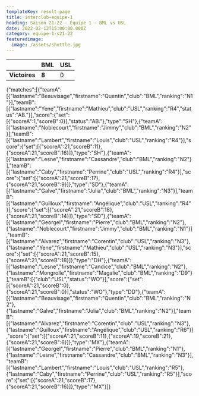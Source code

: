 ```yaml
---
templateKey: result-page
title: interclub-equipe-1
heading: Saison 21-22 - Équipe 1 - BML vs USL
date: 2022-02-12T15:00:00.000Z
category: equipe-1-s21-22
featuredimage:
  image: /assets/shuttle.jpg
---
```

|               | BML   | USL |
| ------------- | ----- | --- |
| **Victoires** | **8** | 0   |

<scoreboard>{"matches":[{"teamA":[{"lastname":"Beauvisage","firstname":"Quentin","club":"BML","ranking":"N1"}],"teamB":[{"lastname":"Yene","firstname":"Mathieu","club":"USL","ranking":"R4","status":"AB."}],"score":{"set":[{"scoreA":1,"scoreB":0}],"status":"AB."},"type":"SH"},{"teamA":[{"lastname":"Noblecourt","firstname":"Jimmy","club":"BML","ranking":"N2"}],"teamB":[{"lastname":"Lambert","firstname":"Louis","club":"USL","ranking":"R4"}],"score":{"set":[{"scoreA":21,"scoreB":11},{"scoreA":21,"scoreB":16}]},"type":"SH"},{"teamA":[{"lastname":"Lesne","firstname":"Cassandre","club":"BML","ranking":"N2"}],"teamB":[{"lastname":"Caby","firstname":"Perrine","club":"USL","ranking":"R4"}],"score":{"set":[{"scoreA":21,"scoreB":17},{"scoreA":21,"scoreB":9}]},"type":"SD"},{"teamA":[{"lastname":"Galve","firstname":"Julia","club":"BML","ranking":"N3"}],"teamB":[{"lastname":"Guilloux","firstname":"Angélique","club":"USL","ranking":"R4"}],"score":{"set":[{"scoreA":21,"scoreB":18},{"scoreA":21,"scoreB":14}]},"type":"SD"},{"teamA":[{"lastname":"Georgel","firstname":"Pierre","club":"BML","ranking":"N2"},{"lastname":"Noblecourt","firstname":"Jimmy","club":"BML","ranking":"N1"}],"teamB":[{"lastname":"Alvarez","firstname":"Corentin","club":"USL","ranking":"N3"},{"lastname":"Yene","firstname":"Mathieu","club":"USL","ranking":"N3"}],"score":{"set":[{"scoreA":21,"scoreB":15},{"scoreA":21,"scoreB":18}]},"type":"DH"},{"teamA":[{"lastname":"Lesne","firstname":"Candice","club":"BML","ranking":"N2"},{"lastname":"Mongrolle","firstname":"Magalie","club":"BML","ranking":"D9"}],"teamB":[{"club":"USL","status":"WO"}],"score":{"set":[{"scoreA":21,"scoreB":0},{"scoreA":21,"scoreB":0}],"status":"WO"},"type":"DD"},{"teamA":[{"lastname":"Beauvisage","firstname":"Quentin","club":"BML","ranking":"N2"},{"lastname":"Galve","firstname":"Julia","club":"BML","ranking":"N2"}],"teamB":[{"lastname":"Alvarez","firstname":"Corentin","club":"USL","ranking":"N3"},{"lastname":"Guilloux","firstname":"Angélique","club":"USL","ranking":"R6"}],"score":{"set":[{"scoreA":21,"scoreB":11},{"scoreA":19,"scoreB":21},{"scoreA":21,"scoreB":6}]},"type":"MX"},{"teamA":[{"lastname":"Georgel","firstname":"Pierre","club":"BML","ranking":"N1"},{"lastname":"Lesne","firstname":"Cassandre","club":"BML","ranking":"N3"}],"teamB":[{"lastname":"Lambert","firstname":"Louis","club":"USL","ranking":"R5"},{"lastname":"Caby","firstname":"Perrine","club":"USL","ranking":"R5"}],"score":{"set":[{"scoreA":21,"scoreB":17},{"scoreA":21,"scoreB":16}]},"type":"MX"}]}</scoreboard>